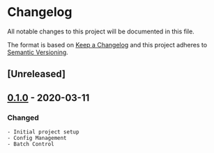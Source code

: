 # Changelog
All notable changes to this project will be documented in this file.

The format is based on [Keep a Changelog](http://keepachangelog.com/en/1.0.0/)
and this project adheres to [Semantic Versioning](http://semver.org/spec/v2.0.0.html).

## [Unreleased]

## [0.1.0] - 2020-03-11
### Changed
    - Initial project setup
    - Config Management
    - Batch Control

[0.1.0]: https://github.com/equinoxfitness/scripty/releases/tag/v0.1.0